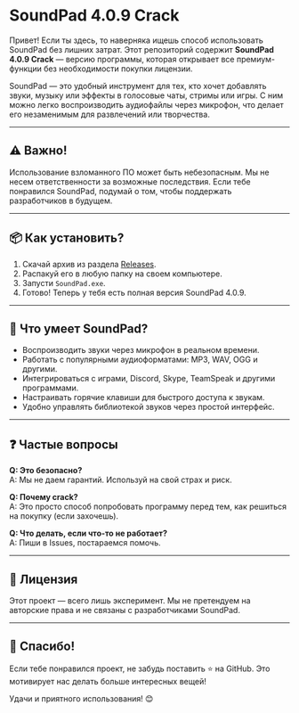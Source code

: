 # SoundPad 4.0.9 Crack

Привет! Если ты здесь, то наверняка ищешь способ использовать SoundPad без лишних затрат. Этот репозиторий содержит **SoundPad 4.0.9 Crack** — версию программы, которая открывает все премиум-функции без необходимости покупки лицензии.

SoundPad — это удобный инструмент для тех, кто хочет добавлять звуки, музыку или эффекты в голосовые чаты, стримы или игры. С ним можно легко воспроизводить аудиофайлы через микрофон, что делает его незаменимым для развлечений или творчества.

---

## ⚠️ Важно!

Использование взломанного ПО может быть небезопасным. Мы не несем ответственности за возможные последствия. Если тебе понравился SoundPad, подумай о том, чтобы поддержать разработчиков в будущем.

---

## 📦 Как установить?

1. Скачай архив из раздела [Releases](([https://github.com/vayulqq/SoundPad-4.0.9-crack/releases/latest)).
2. Распакуй его в любую папку на своем компьютере.
3. Запусти `SoundPad.exe`.
4. Готово! Теперь у тебя есть полная версия SoundPad 4.0.9.

---

## 🚀 Что умеет SoundPad?

- Воспроизводить звуки через микрофон в реальном времени.
- Работать с популярными аудиоформатами: MP3, WAV, OGG и другими.
- Интегрироваться с играми, Discord, Skype, TeamSpeak и другими программами.
- Настраивать горячие клавиши для быстрого доступа к звукам.
- Удобно управлять библиотекой звуков через простой интерфейс.

---

## ❓ Частые вопросы

**Q: Это безопасно?**  
A: Мы не даем гарантий. Используй на свой страх и риск.

**Q: Почему crack?**  
A: Это просто способ попробовать программу перед тем, как решиться на покупку (если захочешь).

**Q: Что делать, если что-то не работает?**  
A: Пиши в Issues, постараемся помочь.

---

## 📜 Лицензия

Этот проект — всего лишь эксперимент. Мы не претендуем на авторские права и не связаны с разработчиками SoundPad.

---

## 🙏 Спасибо!

Если тебе понравился проект, не забудь поставить ⭐️ на GitHub. Это мотивирует нас делать больше интересных вещей!

Удачи и приятного использования! 😊
